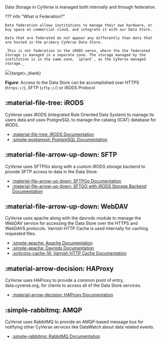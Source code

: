 
Data Storage in CyVerse is managed both internally and through federation.

??? info "What is Federation?"

    Data federation allows institutions to manage their own hardware, or buy space on commercial cloud, and integrate it with our Data Store.

    Data that are federated do not appear any differently than data that are hosted in the primary CyVerse Data Store.

    _This is not federation in the iRODS sense, where the the federated storage is managed in a separate zone. The storage managed by the institution is in the same zone, `iplant`, as the CyVerse managed storage._

[ds]: ../assets/ds/ds_components.svg
![][ds]{target=_blank}

**Figure**: Access to the Data Store can be accomplished over  HTTPS (`https://`), SFTP (`sftp://`) or iRODS Protocol

## :material-file-tree: iRODS

CyVerse uses iRODS (integrated Rule Oriented Data System) to manage its users data and uses PostgreSQL to manage the catalog (ICAT) database for iRODS.

* [:material-file-tree: iRODS Documentation](https://irods.org/documentation/)
* [:simple-postgresql: PostgreSQL Documentation](https://www.postgresql.org)

## :material-file-arrow-up-down: SFTP

CyVerse uses SFTPGo along with a custom iRODS storage backend to provide SFTP access to data in the Data Store.

* [:material-file-arrow-up-down: SFTPGo Documentation](https://github.com/drakkan/sftpgo)
* [:material-file-arrow-up-down: SFTGO with iRODS Storage Backend Documentation](https://github.com/cyverse/sftpgo)

## :material-file-arrow-up-down: WebDAV

CyVerse uses apache along with the davrods module to manage the WebDAV service for accessing the Data Store over the HTTPS and WebDAVS protocols. Varnish HTTP Cache is used internally for caching requested files.

* [:simple-apache: Apache Documentation](https://httpd.apache.org/docs/)
* [:simple-apache: Davrods Documentation](https://github.com/UtrechtUniversity/davrods)
* [:octicons-cache-16: Varnish HTTP Cache Documentation](https://varnish-cache.org/docs/index.html)

## :material-arrow-decision: HAProxy

CyVerse uses HAProxy to provide a common point of entry, data.cyverse.org, for clients to access all of the Data Store services.

* [:material-arrow-decision: HAProxy Documentation](http://cbonte.github.io/haproxy-dconv/)

## :simple-rabbitmq: AMQP

CyVerse uses RabbitMQ to provide an AMQP-based message bus for notifying other CyVerse services like DataWatch about data related events.

* [:simple-rabbitmq: RabbitMQ Documentation](https://www.rabbitmq.com/documentation.html)
